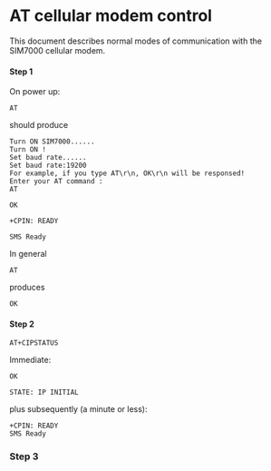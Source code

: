 # AT cellular modem control

This document describes normal modes of communication with the SIM7000 cellular modem.


#### Step 1


On power up:
```
AT
```
should produce 

```
Turn ON SIM7000......
Turn ON !
Set baud rate......
Set baud rate:19200
For example, if you type AT\r\n, OK\r\n will be responsed!
Enter your AT command :
AT

OK

+CPIN: READY

SMS Ready
```

In general 

```
AT
```
produces

```
OK
```

#### Step 2



```
AT+CIPSTATUS
```

Immediate:

```
OK

STATE: IP INITIAL
```

plus subsequently (a minute or less): 

```
+CPIN: READY
SMS Ready
```


### Step 3



